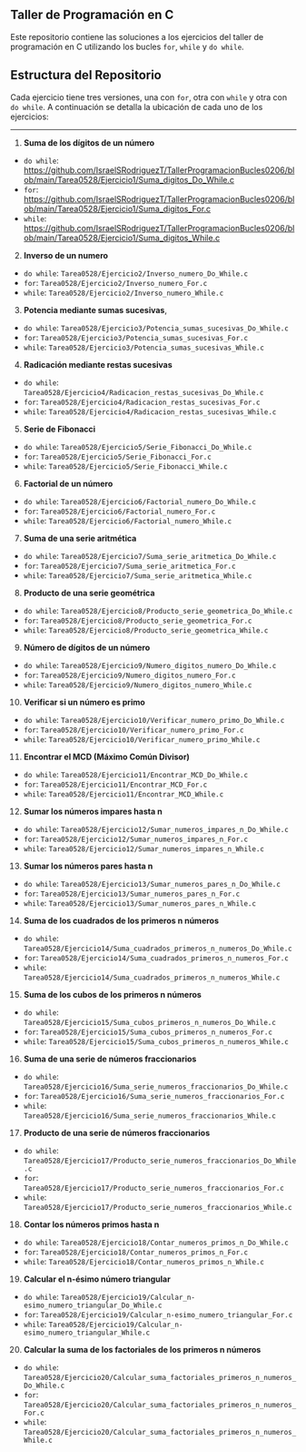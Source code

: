 ## Taller de Programación en C
Este repositorio contiene las soluciones a los ejercicios del taller de programación en C utilizando los bucles `for`, `while` y `do while`. 
## Estructura del Repositorio 
Cada ejercicio tiene tres versiones, una con `for`, otra con `while` y otra con 
`do while`. A continuación se detalla la ubicación de cada uno de los ejercicios: 

------------------------------------------------

1. **Suma de los dígitos de un número**
  - `do while`: https://github.com/IsraelSRodriguezT/TallerProgramacionBucles0206/blob/main/Tarea0528/Ejercicio1/Suma_digitos_Do_While.c 
  - `for`: https://github.com/IsraelSRodriguezT/TallerProgramacionBucles0206/blob/main/Tarea0528/Ejercicio1/Suma_digitos_For.c
  - `while`: https://github.com/IsraelSRodriguezT/TallerProgramacionBucles0206/blob/main/Tarea0528/Ejercicio1/Suma_digitos_While.c 
2. **Inverso de un numero**
  - `do while`: `Tarea0528/Ejercicio2/Inverso_numero_Do_While.c`
  - `for`: `Tarea0528/Ejercicio2/Inverso_numero_For.c` 
  - `while`: `Tarea0528/Ejercicio2/Inverso_numero_While.c` 
3. **Potencia mediante sumas sucesivas**,
  - `do while`: `Tarea0528/Ejercicio3/Potencia_sumas_sucesivas_Do_While.c`
  - `for`: `Tarea0528/Ejercicio3/Potencia_sumas_sucesivas_For.c` 
  - `while`: `Tarea0528/Ejercicio3/Potencia_sumas_sucesivas_While.c` 
4. **Radicación mediante restas sucesivas**
  - `do while`: `Tarea0528/Ejercicio4/Radicacion_restas_sucesivas_Do_While.c`
  - `for`: `Tarea0528/Ejercicio4/Radicacion_restas_sucesivas_For.c` 
  - `while`: `Tarea0528/Ejercicio4/Radicacion_restas_sucesivas_While.c` 
5. **Serie de Fibonacci**
  - `do while`: `Tarea0528/Ejercicio5/Serie_Fibonacci_Do_While.c`
  - `for`: `Tarea0528/Ejercicio5/Serie_Fibonacci_For.c` 
  - `while`: `Tarea0528/Ejercicio5/Serie_Fibonacci_While.c` 
6. **Factorial de un número**
  - `do while`: `Tarea0528/Ejercicio6/Factorial_numero_Do_While.c`
  - `for`: `Tarea0528/Ejercicio6/Factorial_numero_For.c` 
  - `while`: `Tarea0528/Ejercicio6/Factorial_numero_While.c` 
7. **Suma de una serie aritmética**
  - `do while`: `Tarea0528/Ejercicio7/Suma_serie_aritmetica_Do_While.c`
  - `for`: `Tarea0528/Ejercicio7/Suma_serie_aritmetica_For.c` 
  - `while`: `Tarea0528/Ejercicio7/Suma_serie_aritmetica_While.c` 
8. **Producto de una serie geométrica**
  - `do while`: `Tarea0528/Ejercicio8/Producto_serie_geometrica_Do_While.c`
  - `for`: `Tarea0528/Ejercicio8/Producto_serie_geometrica_For.c` 
  - `while`: `Tarea0528/Ejercicio8/Producto_serie_geometrica_While.c` 
9. **Número de dígitos de un número**
  - `do while`: `Tarea0528/Ejercicio9/Numero_digitos_numero_Do_While.c`
  - `for`: `Tarea0528/Ejercicio9/Numero_digitos_numero_For.c` 
  - `while`: `Tarea0528/Ejercicio9/Numero_digitos_numero_While.c` 
10. **Verificar si un número es primo**
  - `do while`: `Tarea0528/Ejercicio10/Verificar_numero_primo_Do_While.c`
  - `for`: `Tarea0528/Ejercicio10/Verificar_numero_primo_For.c` 
  - `while`: `Tarea0528/Ejercicio10/Verificar_numero_primo_While.c` 
11. **Encontrar el MCD (Máximo Común Divisor)**
  - `do while`: `Tarea0528/Ejercicio11/Encontrar_MCD_Do_While.c`
  - `for`: `Tarea0528/Ejercicio11/Encontrar_MCD_For.c` 
  - `while`: `Tarea0528/Ejercicio11/Encontrar_MCD_While.c` 
12. **Sumar los números impares hasta n**
  - `do while`: `Tarea0528/Ejercicio12/Sumar_numeros_impares_n_Do_While.c`
  - `for`: `Tarea0528/Ejercicio12/Sumar_numeros_impares_n_For.c` 
  - `while`: `Tarea0528/Ejercicio12/Sumar_numeros_impares_n_While.c` 
13. **Sumar los números pares hasta n**
  - `do while`: `Tarea0528/Ejercicio13/Sumar_numeros_pares_n_Do_While.c`
  - `for`: `Tarea0528/Ejercicio13/Sumar_numeros_pares_n_For.c` 
  - `while`: `Tarea0528/Ejercicio13/Sumar_numeros_pares_n_While.c` 
14. **Suma de los cuadrados de los primeros n números**
  - `do while`: `Tarea0528/Ejercicio14/Suma_cuadrados_primeros_n_numeros_Do_While.c`
  - `for`: `Tarea0528/Ejercicio14/Suma_cuadrados_primeros_n_numeros_For.c` 
  - `while`: `Tarea0528/Ejercicio14/Suma_cuadrados_primeros_n_numeros_While.c` 
15. **Suma de los cubos de los primeros n números**
  - `do while`: `Tarea0528/Ejercicio15/Suma_cubos_primeros_n_numeros_Do_While.c`
  - `for`: `Tarea0528/Ejercicio15/Suma_cubos_primeros_n_numeros_For.c` 
  - `while`: `Tarea0528/Ejercicio15/Suma_cubos_primeros_n_numeros_While.c` 
16. **Suma de una serie de números fraccionarios**
  - `do while`: `Tarea0528/Ejercicio16/Suma_serie_numeros_fraccionarios_Do_While.c`
  - `for`: `Tarea0528/Ejercicio16/Suma_serie_numeros_fraccionarios_For.c` 
  - `while`: `Tarea0528/Ejercicio16/Suma_serie_numeros_fraccionarios_While.c` 
17. **Producto de una serie de números fraccionarios**
  - `do while`: `Tarea0528/Ejercicio17/Producto_serie_numeros_fraccionarios_Do_While.c`
  - `for`: `Tarea0528/Ejercicio17/Producto_serie_numeros_fraccionarios_For.c` 
  - `while`: `Tarea0528/Ejercicio17/Producto_serie_numeros_fraccionarios_While.c` 
18. **Contar los números primos hasta n**
  - `do while`: `Tarea0528/Ejercicio18/Contar_numeros_primos_n_Do_While.c`
  - `for`: `Tarea0528/Ejercicio18/Contar_numeros_primos_n_For.c` 
  - `while`: `Tarea0528/Ejercicio18/Contar_numeros_primos_n_While.c` 
19. **Calcular el n-ésimo número triangular**
  - `do while`: `Tarea0528/Ejercicio19/Calcular_n-esimo_numero_triangular_Do_While.c`
  - `for`: `Tarea0528/Ejercicio19/Calcular_n-esimo_numero_triangular_For.c` 
  - `while`: `Tarea0528/Ejercicio19/Calcular_n-esimo_numero_triangular_While.c` 
20. **Calcular la suma de los factoriales de los primeros n números**
  - `do while`: `Tarea0528/Ejercicio20/Calcular_suma_factoriales_primeros_n_numeros_Do_While.c`
  - `for`: `Tarea0528/Ejercicio20/Calcular_suma_factoriales_primeros_n_numeros_For.c` 
  - `while`: `Tarea0528/Ejercicio20/Calcular_suma_factoriales_primeros_n_numeros_While.c` 
